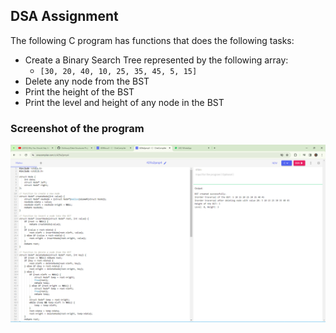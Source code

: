 ## DSA Assignment

The following C program has functions that does the following tasks:
* Create a Binary Search Tree represented by the following  array:
    - `[30, 20, 40, 10, 25, 35, 45, 5, 15]`
* Delete any node from the BST
* Print the height of the BST
* Print the level and height of any node in the BST


### Screenshot of the program

![](https://github.com/Gichbuoy/Data-Structures-Project/blob/main/screenshot/Screenshot%20(92).png)

